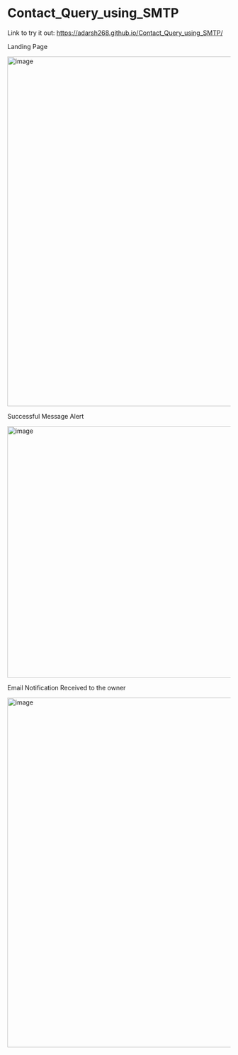 # Contact_Query_using_SMTP

Link to try it out:  https://adarsh268.github.io/Contact_Query_using_SMTP/

Landing Page

<img width="787" alt="image" src="https://github.com/adarsh268/Contact_Query_using_SMTP/assets/109815491/6dfe8cb5-675a-4abf-a774-1a42477e52e1">

Successful Message Alert

<img width="566" alt="image" src="https://github.com/adarsh268/Contact_Query_using_SMTP/assets/109815491/95aa4fe8-36f2-4b6e-ab3a-94561ff07fb2">

Email Notification Received to the owner

<img width="787" alt="image" src="https://github.com/adarsh268/Contact_Query_using_SMTP/assets/109815491/f60e10ae-a7fa-4773-86b9-dfed5f86039e">
